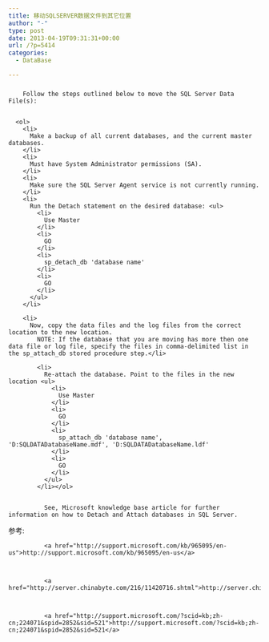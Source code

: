 ```yaml
---
title: 移动SQLSERVER数据文件到其它位置
author: "-"
type: post
date: 2013-04-19T09:31:31+00:00
url: /?p=5414
categories:
  - DataBase

---
```

### 

  <div id="main-content">
    
      
        Follow the steps outlined below to move the SQL Server Data File(s):
      
      
      <ol>
        <li>
          Make a backup of all current databases, and the current master databases.
        </li>
        <li>
          Must have System Administrator permissions (SA).
        </li>
        <li>
          Make sure the SQL Server Agent service is not currently running.
        </li>
        <li>
          Run the Detach statement on the desired database: <ul>
            <li>
              Use Master
            </li>
            <li>
              GO
            </li>
            <li>
              sp_detach_db 'database name'
            </li>
            <li>
              GO
            </li>
          </ul>
        </li>
        
        <li>
          Now, copy the data files and the log files from the correct location to the new location. 
            NOTE: If the database that you are moving has more then one data file or log file, specify the files in comma-delimited list in the sp_attach_db stored procedure step.</li> 
            
            <li>
              Re-attach the database. Point to the files in the new location <ul>
                <li>
                  Use Master
                </li>
                <li>
                  GO
                </li>
                <li>
                  sp_attach_db 'database name', 'D:SQLDATADatabaseName.mdf', 'D:SQLDATADatabaseName.ldf'
                </li>
                <li>
                  GO
                </li>
              </ul>
            </li></ol> 
            
            
              See, Microsoft knowledge base article for further information on how to Detach and Attach databases in SQL Server.
 参考: 
            
            
            
              <a href="http://support.microsoft.com/kb/965095/en-us">http://support.microsoft.com/kb/965095/en-us</a>
            
            
            
              <a href="http://server.chinabyte.com/216/11420716.shtml">http://server.chinabyte.com/216/11420716.shtml</a>
            
            
            
              <a href="http://support.microsoft.com/?scid=kb;zh-cn;224071&spid=2852&sid=521">http://support.microsoft.com/?scid=kb;zh-cn;224071&spid=2852&sid=521</a>
              